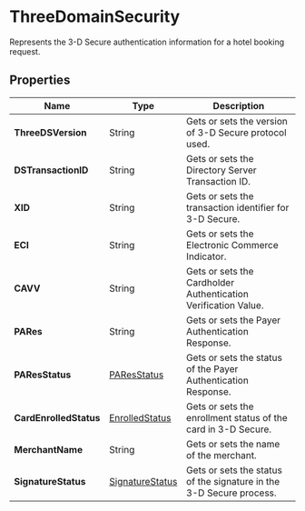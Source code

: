 # ThreeDomainSecurity

Represents the 3-D Secure authentication information for a hotel booking request.

## Properties

| Name | Type | Description |
|------|------|-------------|
| **ThreeDSVersion** | String | Gets or sets the version of 3-D Secure protocol used. |
| **DSTransactionID** | String | Gets or sets the Directory Server Transaction ID. |
| **XID** | String | Gets or sets the transaction identifier for 3-D Secure. |
| **ECI** | String | Gets or sets the Electronic Commerce Indicator. |
| **CAVV** | String | Gets or sets the Cardholder Authentication Verification Value. |
| **PARes** | String | Gets or sets the Payer Authentication Response. |
| **PAResStatus** | [PAResStatus](/docs/apis/for-sellers/connectors-pull-developers-api/API_Reference/paresstatus) | Gets or sets the status of the Payer Authentication Response. |
| **CardEnrolledStatus** | [EnrolledStatus](/docs/apis/for-sellers/connectors-pull-developers-api/API_Reference/enrolledstatus) | Gets or sets the enrollment status of the card in 3-D Secure. |
| **MerchantName** | String | Gets or sets the name of the merchant. |
| **SignatureStatus** | [SignatureStatus](/docs/apis/for-sellers/connectors-pull-developers-api/API_Reference/signaturestatus) | Gets or sets the status of the signature in the 3-D Secure process. |
